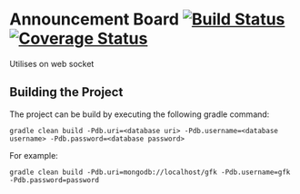 # Announcement Board [![Build Status](https://travis-ci.org/StarTrackDevKL/announcement-board.svg?branch=develop)](https://travis-ci.org/StarTrackDevKL/announcement-board) [![Coverage Status](https://coveralls.io/repos/StarTrackDevKL/announcement-board/badge.svg)](https://coveralls.io/r/StarTrackDevKL/announcement-board)
Utilises on web socket

## Building the Project
The project can be build by executing the following gradle command:

```
gradle clean build -Pdb.uri=<database uri> -Pdb.username=<database username> -Pdb.password=<database password>
```

For example:

```
gradle clean build -Pdb.uri=mongodb://localhost/gfk -Pdb.username=gfk -Pdb.password=password
```